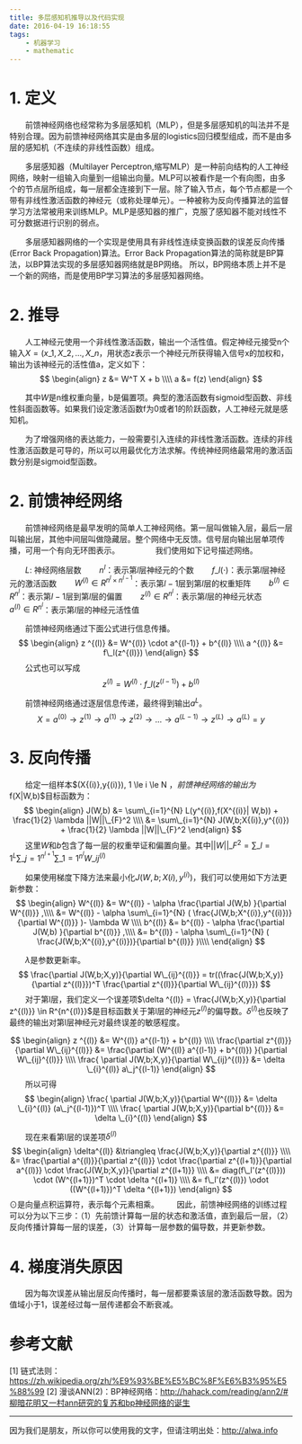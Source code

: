 ```yaml
---
title: 多层感知机推导以及代码实现
date: 2016-04-19 16:18:55
tags:
    - 机器学习
    - mathematic
---
```





# 1. 定义
　　前馈神经网络也经常称为多层感知机（MLP），但是多层感知机的叫法并不是特别合理。因为前馈神经网络其实是由多层的logistics回归模型组成，而不是由多层的感知机（不连续的非线性函数）组成。

　　多层感知器（Multilayer Perceptron,缩写MLP）是一种前向结构的人工神经网络，映射一组输入向量到一组输出向量。MLP可以被看作是一个有向图，由多个的节点层所组成，每一层都全连接到下一层。除了输入节点，每个节点都是一个带有非线性激活函数的神经元（或称处理单元）。一种被称为反向传播算法的监督学习方法常被用来训练MLP。MLP是感知器的推广，克服了感知器不能对线性不可分数据进行识别的弱点。

　　多层感知器网络的一个实现是使用具有非线性连续变换函数的误差反向传播(Error Back Propagation)算法。Error Back Propagation算法的简称就是BP算法，以BP算法实现的多层感知器网络就是BP网络。
所以，BP网络本质上并不是一个新的网络，而是使用BP学习算法的多层感知器网络。

<!-- more -->


# 2. 推导

　　人工神经元使用一个非线性激活函数，输出一个活性值。假定神经元接受n个输入$X = (x\_1,X\_2,\dots,X\_n$，用状态z表示一个神经元所获得输入信号x的加权和，输出为该神经元的活性值a，定义如下：
$$
\begin{align}
z &= W^T X + b \\\\
a &= f(z)
\end{align}
$$

　　其中$W$是n维权重向量，b是偏置项。典型的激活函数有sigmoid型函数、非线性斜面函数等。如果我们设定激活函数f为0或者1的阶跃函数，人工神经元就是感知机。

　　为了增强网络的表达能力，一般需要引入连续的非线性激活函数。连续的非线性激活函数是可导的，所以可以用最优化方法求解。传统神经网络最常用的激活函数分别是sigmoid型函数。


# 2. 前馈神经网络
　　前馈神经网络是最早发明的简单人工神经网络。第一层叫做输入层，最后一层叫输出层，其他中间层叫做隐藏层。整个网络中无反馈。信号层向输出层单项传播，可用一个有向无环图表示。
　　
　　我们使用如下记号描述网络。

　　$L$: 神经网络层数
　　$n^l$：表示第$l$层神经元的个数
　　$f\_l(\cdot)$：表示第$l$层神经元的激活函数
　　$W^{(l)} \in R^{n^l \times n ^{l-1}}$：表示第$l-1$层到第$l$层的权重矩阵
　　$b^{(l)} \in R^{n^l}$：表示第$l-1$层到第$l$层的偏置
　　$z^{(l)} \in R^{n^l}$：表示第$l$层的神经元状态
　　$a^{(l)} \in R^{n^l}$：表示第$l$层的神经元活性值


　　前馈神经网络通过下面公式进行信息传播。
$$
\begin{align}
z ^{(l)} &= W^{(l)} \cdot a^{(l-1)} + b^{(l)} \\\\
a ^{(l)} &= f\_l(z^{(l)}) 
\end{align}
$$
　　公式也可以写成
$$
z ^{(l)} = W^{(l)} \cdot f\_l(z^{(l-1)}) + b^{(l)} 
$$

　　前馈神经网络通过逐层信息传递，最终得到输出$a^L$。
$$
X = a^{(0)} \to z^{(1)} \to a^{(1)} \to z^{(2)} \to \dots \to a^{(L-1)} \to z^{(L)} \to a^{(L)} = y
$$


# 3. 反向传播
　　给定一组样本$(X{(i)},y{(i)}), 1 \le i \le N $，前馈神经网络的输出为$f(X|W,b)$目标函数为：
$$
\begin{align}
J(W,b) &= \sum\_{i=1}^{N} L(y^{(i)},f(X^{(i)}| W,b)) + \frac{1}{2} \lambda ||W||\_{F}^2 \\\\
&= \sum\_{i=1}^{N} J(W,b;X{(i)},y^{(i)}) + \frac{1}{2} \lambda ||W||\_{F}^2
\end{align}
$$
　　这里$W$和$b$包含了每一层的权重举证和偏置向量。其中$||W||\_{F}^2 = \sum\_{l=1}^{L} \sum\_{j=1}^{n^{l+1}} \sum\_{1=1}^{n^l} W\_{ij}^{(l)}$

　　如果使用梯度下降方法来最小化$J(W,b;X{(i)},y^{(i)})$，我们可以使用如下方法更新参数：
$$
\begin{align}
W^{(l)} &= W^{(l)} - \alpha \frac{\partial J(W,b) }{\partial W^{(l)}} ,\\\\
&=  W^{(l)} - \alpha \sum\_{i=1}^{N} ( \frac{J(W,b;X^{(i)},y^{(i)})}{\partial W^{(l)}}  )- \lambda W \\\\
b^{(l)} &= b^{(l)} - \alpha \frac{\partial J(W,b) }{\partial b^{(l)}} ,\\\\
&=  b^{(l)} - \alpha \sum\_{i=1}^{N} ( \frac{J(W,b;X^{(i)},y^{(i)})}{\partial b^{(l)}}  )\\\\
\end{align}
$$

　　$\lambda$是参数更新率。
$$
\frac{\partial J(W,b;X,y)}{\partial W\_{ij}^{(l)}} = tr((\frac{J(W,b;X,y)}{\partial z^{(l)}})^T \frac{\partial z^{(l)}}{\partial W\_{ij}^{(l)}})
$$
　　对于第l层，我们定义一个误差项$\delta ^{(l)} = \frac{J(W,b;X,y)}{\partial z^{(l)}} \in R^{n^{(l)}}$是目标函数关于第l层的神经元$z^{(l)}$的偏导数。$\delta ^{(l)}$也反映了最终的输出对第l层神经元对最终误差的敏感程度。

$$
\begin{align}
z ^{(l)} &= W^{(l)} a^{(l-1)} + b^{(l)} \\\\
\frac{\partial z^{(l)}}{\partial W\_{ij}^{(l)}} &= \frac{\partial (W^{(l)} a^{(l-1)} + b^{(l)}) }{\partial W\_{ij}^{(l)}} \\\\ 
\frac{ \partial J(W,b;X,y)}{\partial W\_{ij}^{(l)}} &= \delta \_{i}^{(l)} a\_j^{(l-1)}
\end{align}
$$
　　所以可得
$$
\begin{align}
\frac{ \partial J(W,b;X,y)}{\partial W^{(l)}} &= \delta \_{i}^{(l)} (a\_j^{(l-1)})^T \\\\
\frac{ \partial J(W,b;X,y)}{\partial b^{(l)}} &= \delta \_{i}^{(l)}  
\end{align}
$$

　　现在来看第l层的误差项$\delta^{(l)}$
$$
\begin{align}
\delta^{(l)} &\triangleq \frac{J(W,b;X,y)}{\partial z^{(l)}} \\\\
&= \frac{\partial a^{(l)}}{\partial z^{(l)}} \cdot \frac{\partial z^{(l+1)}}{\partial a^{(l)}} \cdot \frac{J(W,b;X,y)}{\partial z^{(l+1)}} \\\\
&= diag(f\_l'(z^{(l)})) \cdot (W^{(l+1)})^T \cdot \delta ^{(l+1)} \\\\
&= f\_l'(z^{(l)}) \odot ((W^{(l+1)})^T \delta ^{(l+1)})
\end{align}
$$
$\odot$是向量点积运算符，表示每个元素相乘。
　　因此，前馈神经网络的训练过程可以分为以下三步：（1）先前馈计算每一层的状态和激活值，直到最后一层，（2）反向传播计算每一层的误差，（3）计算每一层参数的偏导数，并更新参数。


# 4. 梯度消失原因
　　因为每次误差从输出层反向传播时，每一层都要乘该层的激活函数导数。因为值域小于1，误差经过每一层传递都会不断衰减。


# 参考文献
[1] 链式法则：https://zh.wikipedia.org/zh/%E9%93%BE%E5%BC%8F%E6%B3%95%E5%88%99
[2] 漫谈ANN(2)：BP神经网络：http://hahack.com/reading/ann2/#柳暗花明又一村ann研究的复苏和bp神经网络的诞生

----

因为我们是朋友，所以你可以使用我的文字，但请注明出处：http://alwa.info